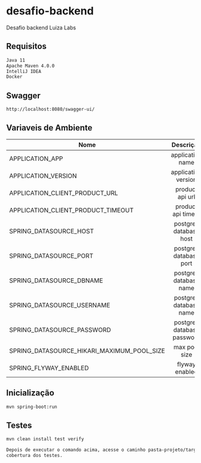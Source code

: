 # desafio-backend
Desafio backend Luiza Labs

## Requisitos
```sh
Java 11
Apache Maven 4.0.0
IntelliJ IDEA
Docker
```

## Swagger

```sh
http://localhost:8080/swagger-ui/
```

## Variaveis de Ambiente
| Nome | Descrição | Valor Padrão |
|------|:---------:|-------------:|
| APPLICATION_APP |  application name | `Desafio-Backend` |
| APPLICATION_VERSION |  application version | `1.0.0` |
| APPLICATION_CLIENT_PRODUCT_URL |  product api url | `http://challenge-api.luizalabs.com/api` |
| APPLICATION_CLIENT_PRODUCT_TIMEOUT |  product api timeot | `10000` |
| SPRING_DATASOURCE_HOST |  postgres database host | `localhost` |
| SPRING_DATASOURCE_PORT |  postgres database port | `5432` |
| SPRING_DATASOURCE_DBNAME |  postgres database name | `desafio` |
| SPRING_DATASOURCE_USERNAME |  postgres database name | `desafio` |
| SPRING_DATASOURCE_PASSWORD |  postgres database password | `desafio` |
| SPRING_DATASOURCE_HIKARI_MAXIMUM_POOL_SIZE |  max pool size | `10` |
| SPRING_FLYWAY_ENABLED |  flyway enabled | `true` |

## Inicialização

```sh
mvn spring-boot:run
```

## Testes

```sh
mvn clean install test verify

Depois de executar o comando acima, acesse o caminho pasta-projeto/target/site/jacoco/index.html para verificar a 
cobertura dos testes.
```

